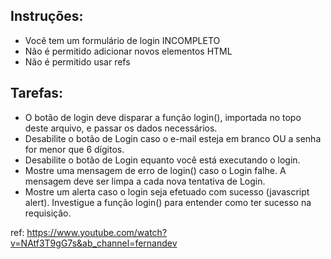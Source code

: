 ## Instruções:
  +  Você tem um formulário de login INCOMPLETO
  +  Não é permitido adicionar novos elementos HTML
  +  Não é permitido usar refs
  
## Tarefas:
  + O botão de login deve disparar a função login(), importada no topo deste arquivo, e passar os dados necessários.
  + Desabilite o botão de Login caso o e-mail esteja em branco OU a senha for menor que 6 dígitos.
  + Desabilite o botão de Login equanto você está executando o login.
  + Mostre uma mensagem de erro de login() caso o Login falhe. A mensagem deve ser limpa a cada nova tentativa de Login.
  + Mostre um alerta caso o login seja efetuado com sucesso (javascript alert). Investigue a função login() para entender como ter sucesso na requisição.

ref: https://www.youtube.com/watch?v=NAtf3T9gG7s&ab_channel=fernandev
